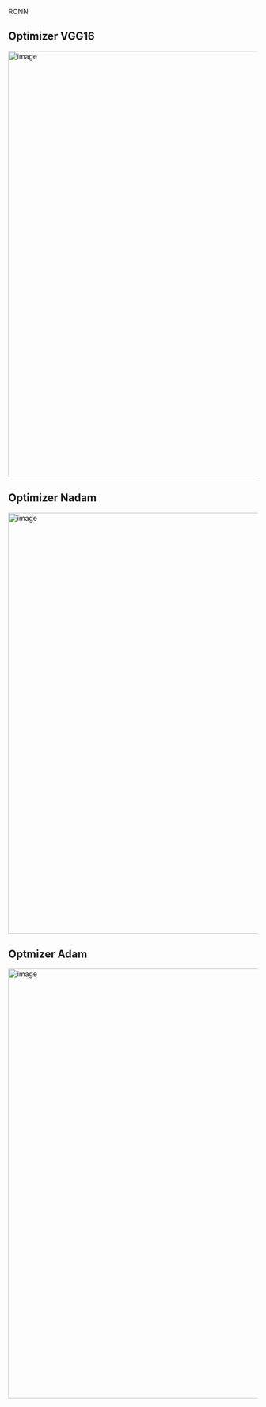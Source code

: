 RCNN


## Optimizer VGG16


<img width="861" alt="image" src="https://github.com/artisanvaultcode/predestrianRCNN/assets/84333313/bb80510f-8d51-49cc-9adb-705bdae23b53">


## Optimizer Nadam


<img width="850" alt="image" src="https://github.com/artisanvaultcode/predestrianRCNN/assets/84333313/e7608784-b74f-4d44-a34c-c1bf2a1f7c6d">


## Optmizer Adam

<img width="869" alt="image" src="https://github.com/artisanvaultcode/predestrianRCNN/assets/84333313/2b51e79f-afb2-4e28-a1ab-b0ace4eda58d">
